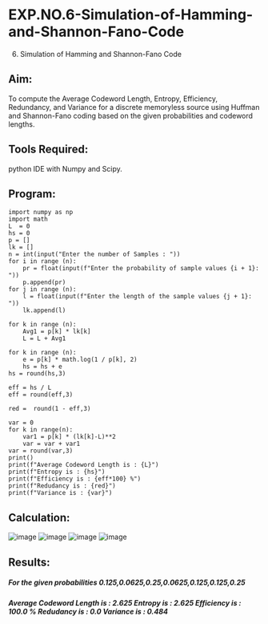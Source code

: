 # EXP.NO.6-Simulation-of-Hamming-and-Shannon-Fano-Code
6. Simulation of Hamming and Shannon-Fano Code

## Aim:
To compute the Average Codeword Length, Entropy, Efficiency, Redundancy, and Variance for a discrete memoryless source using Huffman and Shannon-Fano coding based on the given probabilities and codeword lengths.

## Tools Required:
python IDE with Numpy and Scipy.

## Program:
~~~~
import numpy as np
import math 
L  = 0
hs = 0
p = []
lk = []
n = int(input("Enter the number of Samples : "))
for i in range (n): 
    pr = float(input(f"Enter the probability of sample values {i + 1}: "))  
    p.append(pr)
for j in range (n): 
    l = float(input(f"Enter the length of the sample values {j + 1}: "))  
    lk.append(l)

for k in range (n):
    Avg1 = p[k] * lk[k]
    L = L + Avg1

for k in range (n):
    e = p[k] * math.log(1 / p[k], 2)
    hs = hs + e
hs = round(hs,3)

eff = hs / L
eff = round(eff,3)

red =  round(1 - eff,3) 

var = 0
for k in range(n):
    var1 = p[k] * (lk[k]-L)**2
    var = var + var1
var = round(var,3)
print()
print(f"Average Codeword Length is : {L}")
print(f"Entropy is : {hs}")
print(f"Efficiency is : {eff*100} %")
print(f"Redudancy is : {red}")
print(f"Variance is : {var}")
~~~~
## Calculation:
![image](https://github.com/user-attachments/assets/002e110d-60f6-4c23-94c2-661453ff18c7)
![image](https://github.com/user-attachments/assets/9ac8f468-797c-492f-94d7-59745dac8730)
![image](https://github.com/user-attachments/assets/b32b1056-4d52-404d-b879-3763cbad813e)
![image](https://github.com/user-attachments/assets/fdda6d48-3cc6-4158-8d00-67c426739241)
## Results:
##### For the given probabilities 0.125,0.0625,0.25,0.0625,0.125,0.125,0.25
##### Average Codeword Length is : 2.625 Entropy is : 2.625 Efficiency is : 100.0 % Redudancy is : 0.0 Variance is : 0.484

